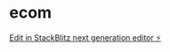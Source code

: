 # ecom

[Edit in StackBlitz next generation editor ⚡️](https://stackblitz.com/~/github.com/codebhavesh/ecom)